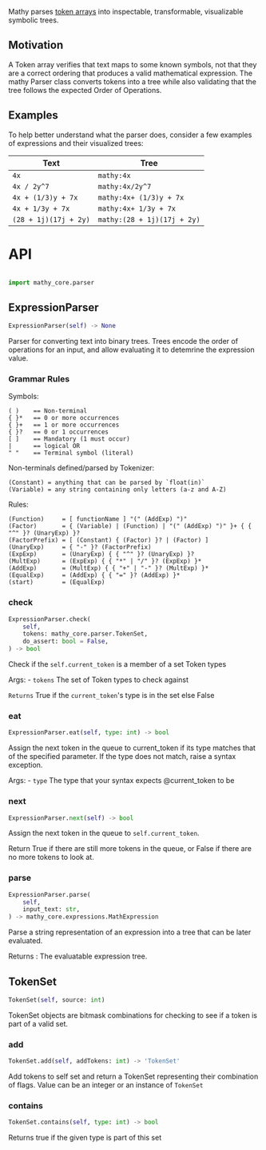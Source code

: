 Mathy parses [token arrays](./tokenizer) into inspectable, transformable, visualizable symbolic trees.

## Motivation

A Token array verifies that text maps to some known symbols, not that they are a correct ordering that produces a valid mathematical expression. The mathy Parser class converts tokens into a tree while also validating that the tree follows the expected Order of Operations.

## Examples

To help better understand what the parser does, consider a few examples of expressions and their visualized trees:

| Text                  | Tree                        |
| --------------------- | --------------------------- |
| `4x`                  | `mathy:4x`                  |
| `4x / 2y^7`           | `mathy:4x/2y^7`             |
| `4x + (1/3)y + 7x`    | `mathy:4x+ (1/3)y + 7x`     |
| `4x + 1/3y + 7x`      | `mathy:4x+ 1/3y + 7x`       |
| `(28 + 1j)(17j + 2y)` | `mathy:(28 + 1j)(17j + 2y)` |

# API

```python

import mathy_core.parser
```


## ExpressionParser
```python
ExpressionParser(self) -> None
```
Parser for converting text into binary trees. Trees encode the order of
operations for an input, and allow evaluating it to detemrine the expression
value.

### Grammar Rules

Symbols:
```
( )    == Non-terminal
{ }*   == 0 or more occurrences
{ }+   == 1 or more occurrences
{ }?   == 0 or 1 occurrences
[ ]    == Mandatory (1 must occur)
|      == logical OR
" "    == Terminal symbol (literal)
```

Non-terminals defined/parsed by Tokenizer:
```
(Constant) = anything that can be parsed by `float(in)`
(Variable) = any string containing only letters (a-z and A-Z)
```

Rules:
```
(Function)     = [ functionName ] "(" (AddExp) ")"
(Factor)       = { (Variable) | (Function) | "(" (AddExp) ")" }+ { { "^" }? (UnaryExp) }?
(FactorPrefix) = [ (Constant) { (Factor) }? | (Factor) ]
(UnaryExp)     = { "-" }? (FactorPrefix)
(ExpExp)       = (UnaryExp) { { "^" }? (UnaryExp) }?
(MultExp)      = (ExpExp) { { "*" | "/" }? (ExpExp) }*
(AddExp)       = (MultExp) { { "+" | "-" }? (MultExp) }*
(EqualExp)     = (AddExp) { { "=" }? (AddExp) }*
(start)        = (EqualExp)
```

### check
```python
ExpressionParser.check(
    self, 
    tokens: mathy_core.parser.TokenSet, 
    do_assert: bool = False, 
) -> bool
```
Check if the `self.current_token` is a member of a set Token types

Args:
    - `tokens` The set of Token types to check against

`Returns` True if the `current_token`'s type is in the set else False
### eat
```python
ExpressionParser.eat(self, type: int) -> bool
```
Assign the next token in the queue to current_token if its type
matches that of the specified parameter. If the type does not match,
raise a syntax exception.

Args:
    - `type` The type that your syntax expects @current_token to be

### next
```python
ExpressionParser.next(self) -> bool
```
Assign the next token in the queue to `self.current_token`.

Return True if there are still more tokens in the queue, or False if there
are no more tokens to look at.
### parse
```python
ExpressionParser.parse(
    self, 
    input_text: str, 
) -> mathy_core.expressions.MathExpression
```
Parse a string representation of an expression into a tree
that can be later evaluated.

Returns : The evaluatable expression tree.

## TokenSet
```python
TokenSet(self, source: int)
```
TokenSet objects are bitmask combinations for checking to see
if a token is part of a valid set.
### add
```python
TokenSet.add(self, addTokens: int) -> 'TokenSet'
```
Add tokens to self set and return a TokenSet representing
their combination of flags.  Value can be an integer or an instance
of `TokenSet`
### contains
```python
TokenSet.contains(self, type: int) -> bool
```
Returns true if the given type is part of this set
